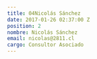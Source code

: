 ```yaml
---
title: 04Nicolás Sánchez
date: 2017-01-26 02:37:00 Z
position: 2
nombre: Nicolás Sánchez
email: nicolas@2811.cl
cargo: Consultor Asociado
---
```



